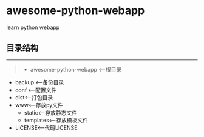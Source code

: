 # awesome-python-webapp

learn python webapp


## 目录结构
____
> * awesome-python-webapp <--根目录
  * backup <--备份目录
  * conf <--配置文件
  * dist<--打包目录
  * www<--存放py文件
    * static<--存放静态文件
    * templates<--存放模板文件
  *  LICENSE<--代码LICENSE
